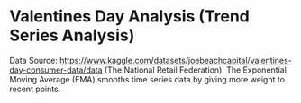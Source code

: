 # Valentines Day Analysis (Trend Series Analysis)
Data Source: https://www.kaggle.com/datasets/joebeachcapital/valentines-day-consumer-data/data (The National Retail Federation).
The Exponential Moving Average (EMA) smooths time series data by giving more weight to recent points.
